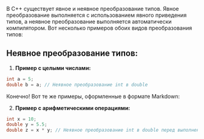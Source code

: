В C++ существует явное и неявное преобразование типов. Явное преобразование выполняется с использованием явного приведения типов, а неявное преобразование выполняется автоматически компилятором. Вот несколько примеров обоих видов преобразования типов:

## Неявное преобразование типов:

1. **Пример с целыми числами:**

```cpp
int a = 5;
double b = a; // Неявное преобразование int в double
```

Конечно! Вот те же примеры, оформленные в формате Markdown:

2. **Пример с арифметическими операциями:**

```cpp
int x = 10; 
double y = 5.5; 
double z = x * y; // Неявное преобразование int в double перед выполнением операции
```

